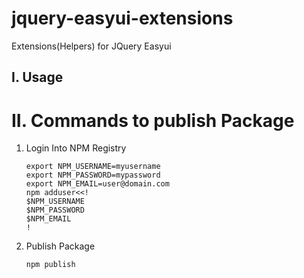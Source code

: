 # jquery-easyui-extensions
Extensions(Helpers) for JQuery Easyui

## I. Usage


# II. Commands to publish Package
1. Login Into NPM Registry
    ```
    export NPM_USERNAME=myusername
    export NPM_PASSWORD=mypassword
    export NPM_EMAIL=user@domain.com
    npm adduser<<!
    $NPM_USERNAME
    $NPM_PASSWORD
    $NPM_EMAIL
    !
    ```
2. Publish Package
    ```
    npm publish
    ```